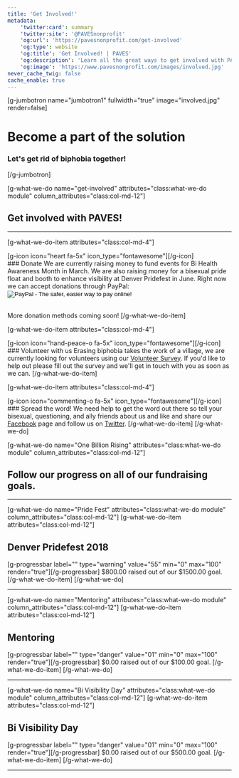 ```yaml
---
title: 'Get Involved!'
metadata:
    'twitter:card': summary
    'twitter:site': '@PAVESnonprofit'
    'og:url': 'https://pavesnonprofit.com/get-involved'
    'og:type': website
    'og:title': 'Get Involved! | PAVES'
    'og:description': 'Learn all the great ways to get involved with PAVES'
    'og:image': 'https://www.pavesnonprofit.com/images/involved.jpg'
never_cache_twig: false
cache_enable: true
---
```


[g-jumbotron name="jumbotron1" fullwidth="true" image="involved.jpg" render=false]
# Become a part of the solution
### Let's get rid of biphobia together!
[/g-jumbotron]

[g-what-we-do name="get-involved" attributes="class:what-we-do module" column_attributes="class:col-md-12"]

## Get involved with PAVES!
---
[g-what-we-do-item attributes="class:col-md-4"]
<div class="item-icon">
[g-icon icon="heart fa-5x" icon_type="fontawesome"][/g-icon]
</div>
### Donate
We are currently raising money to fund events for Bi Health Awareness Month in March. We are also raising money for a bisexual pride float and booth to enhance visibility at Denver Pridefest in June.
Right now we can accept donations through PayPal:
<form action="https://www.paypal.com/cgi-bin/webscr" method="post" target="_top">
<input type="hidden" name="cmd" value="_s-xclick">
<input type="hidden" name="hosted_button_id" value="6FJN2HSVQFUUE">
<input type="image" src="https://www.paypalobjects.com/en_US/i/btn/btn_donate_LG.gif" border="0" name="submit" alt="PayPal - The safer, easier way to pay online!">
<img alt="" border="0" src="https://www.paypalobjects.com/en_US/i/scr/pixel.gif" width="1" height="1">
</form> 
<br>
More donation methods coming soon!
[/g-what-we-do-item]

[g-what-we-do-item attributes="class:col-md-4"]
<div class="item-icon">
[g-icon icon="hand-peace-o fa-5x" icon_type="fontawesome"][/g-icon]
</div>
### Volunteer with us
Erasing biphobia takes the work of a village, we are currently looking for volunteers using our <a href="https://docs.google.com/forms/d/e/1FAIpQLSdbR2d3_Z2fxUDQdtzGFTXTX18chAOqSIMaZkJ_Uxb3w78Qog/viewform?c=0&w=1">Volunteer Survey</a>. If you'd like to help out please fill out the survey and we'll get in touch with you as soon as we can.
[/g-what-we-do-item]

[g-what-we-do-item attributes="class:col-md-4"]
<div class="item-icon">
[g-icon icon="commenting-o fa-5x" icon_type="fontawesome"][/g-icon]
</div>
### Spread the word!
We need help to get the word out there so tell your bisexual, questioning, and ally friends about us and like and share our <a href="https://www.facebook.com/PAVESnonprofit/">Facebook</a> page and follow us on <a href="https://www,twitter.com/PAVESnonprofit/">Twitter</a>.
[/g-what-we-do-item]
[/g-what-we-do]

[g-what-we-do name="One Billion Rising" attributes="class:what-we-do module" column_attributes="class:col-md-12"]

## Follow our progress on all of our fundraising goals.
---
[g-what-we-do name="Pride Fest" attributes="class:what-we-do module" column_attributes="class:col-md-12"]
[g-what-we-do-item attributes="class:col-md-12"]
## Denver Pridefest 2018
[g-progressbar label="" type="warning" value="55" min="0" max="100" render="true"][/g-progressbar]
$800.00 raised out of our $1500.00 goal.
[/g-what-we-do-item]
[/g-what-we-do]

---
[g-what-we-do name="Mentoring" attributes="class:what-we-do module" column_attributes="class:col-md-12"]
[g-what-we-do-item attributes="class:col-md-12"]
## Mentoring
[g-progressbar label="" type="danger" value="01" min="0" max="100" render="true"][/g-progressbar]
$0.00 raised out of our $100.00 goal.
[/g-what-we-do-item]
[/g-what-we-do]

---
[g-what-we-do name="Bi Visibility Day" attributes="class:what-we-do module" column_attributes="class:col-md-12"]
[g-what-we-do-item attributes="class:col-md-12"]
## Bi Visibility Day
[g-progressbar label="" type="danger" value="01" min="0" max="100" render="true"][/g-progressbar]
$0.00 raised out of our $500.00 goal.
[/g-what-we-do-item]
[/g-what-we-do]

---
